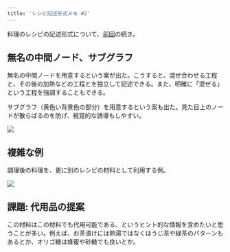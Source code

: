 ```yaml
---
title: 'レシピ記述形式メモ #2'
---
```

料理のレシピの記述形式について、[前回](https://r7kamura.com/articles/2022-05-13-mermaid-recipe-memo)の続き。

無名の中間ノード、サブグラフ
--------------

無名の中間ノードを用意するという案が出た。こうすると、混ぜ合わせる工程と、その後の加熱などの工程とを独立して記述できる。また、明確に「混ぜる」という工程を強調することもできる。

サブグラフ（黄色い背景色の部分）を用意するという案も出た。見た目上のノードが散らばるのを防げ、視覚的な誘導もしやすい。

![](https://lh6.googleusercontent.com/hStmguWZdo4a1Sjzq_hDRSnTLXJipaOKsE55nzKK2cWVClSIkFd9jt6IsKXlnmHag_vYxVN52wc7z5eI5WBQHwY_1oy1xQW-gZzPkHZoSgQITcbE7rjADGiDKIDF7RdtGdKOKHjQ7-JNQzonOqxGLtY-Wg1Z-LvuzY4N_tt15Tw5pospLqPGfMhY6HEo)

複雑な例
----

調理後の料理を、更に別のレシピの材料として利用する例。

![](https://lh6.googleusercontent.com/XdZ9X21VqOnnNWxSqzpXWSZCKdPeTuUrLue81d__lcE4N4sF0KDyfTD1rAbmjccdIhG14aW52VqLG5pEXo-rpzBSLkE45jsln66VY7QP4Npt5bQJ6Q6DCjbo9B9OEjJEuaWLIwXZFhzGp-NCfMwzI1o_XvsdoWssbT9y6NL3NK7DsukeUPZlJP8I1vw9)

課題: 代用品の提案
----------

この材料はこの材料でも代用可能である、というヒント的な情報を含めたいと思うことが多い。例えば、お茶漬けには熱湯ではなくほうじ茶や緑茶のパターンもあるとか、オリゴ糖は蜂蜜や砂糖でも良いとか。

